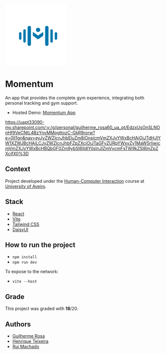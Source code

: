 <img src="./docs/logo_azul.png" height="200"/>

# Momentum

An app that provides the complete gym experience, integrating both personal tracking and
gym support.

- Hosted Demo: [Momentum App](https://guilherme096.github.io/momentum/)

https://uapt33090-my.sharepoint.com/:v:/g/personal/guilherme_rosa60_ua_pt/EdzxUsOnSLNOnHf9VeCNtL4BzYnvMMpgttozC-GkR9rorw?e=0lI1gn&nav=eyJyZWZlcnJhbEluZm8iOnsicmVmZXJyYWxBcHAiOiJTdHJlYW1XZWJBcHAiLCJyZWZlcnJhbFZpZXciOiJTaGFyZURpYWxvZy1MaW5rIiwicmVmZXJyYWxBcHBQbGF0Zm9ybSI6IldlYiIsInJlZmVycmFsTW9kZSI6InZpZXcifX0%3D

## Context

Project developed under the [Human-Computer Interaction](https://www.ua.pt/pt/uc/2484) course
at [University of Aveiro](https://www.ua.pt/).

## Stack

- [React](https://reactjs.org/)
- [Vite](https://vitejs.dev/)
- [Tailwind CSS](https://tailwindcss.com/)
- [DaisyUI](https://daisyui.com/)

## How to run the project

- `npm install`
- `npm run dev`

To expose to the network:

- `vite --host`

## Grade

This project was graded with **18**/20.

## Authors

- [Guilherme Rosa](https://github.com/guilherme096)
- [Henrique Teixeira](https://github.com/henriqueft04)
- [Rui Machado](https://github.com/ruimachado23)
